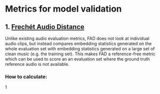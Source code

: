 # Metrics for model validation

## 1. [Frechét Audio Distance](https://arxiv.org/abs/1812.08466)
Unlike existing audio evaluation metrics, FAD does not look at individual audio clips, but
instead compares embedding statistics generated on the whole evaluation set with embedding
statistics generated on a large set of clean music (e.g. the training set). This makes FAD a
reference-free metric which can be used to score an an evaluation set where the ground
truth reference audio is not available.

### How to calculate:

1

